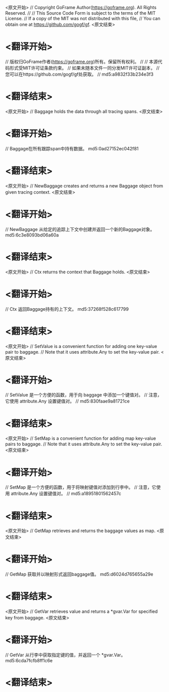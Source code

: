 
<原文开始>
// Copyright GoFrame Author(https://goframe.org). All Rights Reserved.
//
// This Source Code Form is subject to the terms of the MIT License.
// If a copy of the MIT was not distributed with this file,
// You can obtain one at https://github.com/gogf/gf.
<原文结束>

# <翻译开始>
// 版权归GoFrame作者(https://goframe.org)所有。保留所有权利。
//
// 本源代码形式受MIT许可证条款约束。
// 如果未随本文件一同分发MIT许可证副本，
// 您可以在https://github.com/gogf/gf处获取。
// md5:a9832f33b234e3f3
# <翻译结束>


<原文开始>
// Baggage holds the data through all tracing spans.
<原文结束>

# <翻译开始>
// Baggage在所有跟踪span中持有数据。 md5:0ad27152ec042f81
# <翻译结束>


<原文开始>
// NewBaggage creates and returns a new Baggage object from given tracing context.
<原文结束>

# <翻译开始>
// NewBaggage 从给定的追踪上下文中创建并返回一个新的Baggage对象。 md5:6c3e8093bd06a60a
# <翻译结束>


<原文开始>
// Ctx returns the context that Baggage holds.
<原文结束>

# <翻译开始>
// Ctx 返回Baggage持有的上下文。 md5:37268f528c617799
# <翻译结束>


<原文开始>
// SetValue is a convenient function for adding one key-value pair to baggage.
// Note that it uses attribute.Any to set the key-value pair.
<原文结束>

# <翻译开始>
// SetValue 是一个方便的函数，用于向 baggage 中添加一个键值对。
// 注意，它使用 attribute.Any 设置键值对。
// md5:830faae9a81721ce
# <翻译结束>


<原文开始>
// SetMap is a convenient function for adding map key-value pairs to baggage.
// Note that it uses attribute.Any to set the key-value pair.
<原文结束>

# <翻译开始>
// SetMap 是一个方便的函数，用于将映射键值对添加到行李中。
// 注意，它使用 attribute.Any 设置键值对。
// md5:a18951801562457c
# <翻译结束>


<原文开始>
// GetMap retrieves and returns the baggage values as map.
<原文结束>

# <翻译开始>
// GetMap 获取并以映射形式返回baggage值。 md5:d6024d765655a29e
# <翻译结束>


<原文开始>
// GetVar retrieves value and returns a *gvar.Var for specified key from baggage.
<原文结束>

# <翻译开始>
// GetVar 从行李中获取指定键的值，并返回一个 *gvar.Var。 md5:6cda7fcfb8ff1c6e
# <翻译结束>


